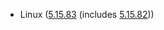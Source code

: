 - Linux ([5.15.83](https://git.kernel.org/pub/scm/linux/kernel/git/stable/linux.git/tag/?h=v5.15.83) (includes [5.15.82](https://lwn.net/Articles/917400)))
